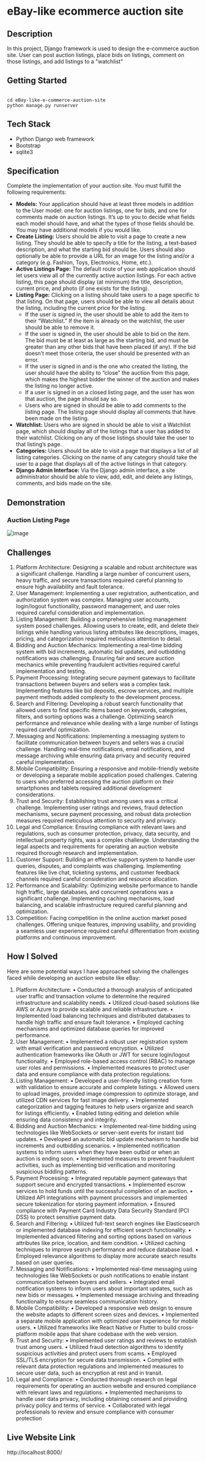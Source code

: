 # eBay-like ecommerce auction site



## Description
In this project, Django framework is used to design the e-commerce auction site.
User can post auction listings, place bids on listings, comment on those listings, and add listings to a "watchlist"


## Getting Started
```

cd eBay-like-e-commerce-auction-site
python manage.py runserver
```


## Tech Stack
- Python Django web framework
- Bootstrap
- sqlite3


## Specification
Complete the implementation of your auction site. You must fulfill the following requirements:

- **Models:** Your application should have at least three models in addition to the User model: one for auction listings, one for bids, and one for comments made on auction listings. It’s up to you to decide what fields each model should have, and what the types of those fields should be. You may have additional models if you would like.
- **Create Listing:** Users should be able to visit a page to create a new listing. They should be able to specify a title for the listing, a text-based description, and what the starting bid should be. Users should also optionally be able to provide a URL for an image for the listing and/or a category (e.g. Fashion, Toys, Electronics, Home, etc.).
- **Active Listings Page:** The default route of your web application should let users view all of the currently active auction listings. For each active listing, this page should display (at minimum) the title, description, current price, and photo (if one exists for the listing).
- **Listing Page:** Clicking on a listing should take users to a page specific to that listing. On that page, users should be able to view all details about the listing, including the current price for the listing.
  - If the user is signed in, the user should be able to add the item to their “Watchlist.” If the item is already on the watchlist, the user should be able to remove it.
  - If the user is signed in, the user should be able to bid on the item. The bid must be at least as large as the starting bid, and must be greater than any other bids that have been placed (if any). If the bid doesn’t meet those criteria, the user should be presented with an error.
  - If the user is signed in and is the one who created the listing, the user should have the ability to “close” the auction from this page, which makes the highest bidder the winner of the auction and makes the listing no longer active.
  - If a user is signed in on a closed listing page, and the user has won that auction, the page should say so.
  - Users who are signed in should be able to add comments to the listing page. The listing page should display all comments that have been made on the listing.
- **Watchlist:** Users who are signed in should be able to visit a Watchlist page, which should display all of the listings that a user has added to their watchlist. Clicking on any of those listings should take the user to that listing’s page.
- **Categories:** Users should be able to visit a page that displays a list of all listing categories. Clicking on the name of any category should take the user to a page that displays all of the active listings in that category.
- **Django Admin Interface:** Via the Django admin interface, a site administrator should be able to view, add, edit, and delete any listings, comments, and bids made on the site.


## Demonstration
### Auction Listing Page
![image](https://user-images.githubusercontent.com/48129546/174350942-fd73c068-1db7-4e91-8684-c4bf141bc325.png)



## Challenges

1.	Platform Architecture: Designing a scalable and robust architecture was a significant challenge. Handling a large number of concurrent users, heavy traffic, and secure transactions required careful planning to ensure high availability and fault tolerance.
2.	User Management: Implementing a user registration, authentication, and authorization system was complex. Managing user accounts, login/logout functionality, password management, and user roles required careful consideration and implementation.
3.	Listing Management: Building a comprehensive listing management system posed challenges. Allowing users to create, edit, and delete their listings while handling various listing attributes like descriptions, images, pricing, and categorization required meticulous attention to detail.
4.	Bidding and Auction Mechanics: Implementing a real-time bidding system with bid increments, automatic bid updates, and outbidding notifications was challenging. Ensuring fair and secure auction mechanics while preventing fraudulent activities required careful implementation and testing.
5.	Payment Processing: Integrating secure payment gateways to facilitate transactions between buyers and sellers was a complex task. Implementing features like bid deposits, escrow services, and multiple payment methods added complexity to the development process.
6.	Search and Filtering: Developing a robust search functionality that allowed users to find specific items based on keywords, categories, filters, and sorting options was a challenge. Optimizing search performance and relevance while dealing with a large number of listings required careful optimization.
7.	Messaging and Notifications: Implementing a messaging system to facilitate communication between buyers and sellers was a crucial challenge. Handling real-time notifications, email notifications, and message archiving while ensuring data privacy and security required careful implementation.
8.	Mobile Compatibility: Ensuring a responsive and mobile-friendly website or developing a separate mobile application posed challenges. Catering to users who preferred accessing the auction platform on their smartphones and tablets required additional development considerations.
9.	Trust and Security: Establishing trust among users was a critical challenge. Implementing user ratings and reviews, fraud detection mechanisms, secure payment processing, and robust data protection measures required meticulous attention to security and privacy.
10.	Legal and Compliance: Ensuring compliance with relevant laws and regulations, such as consumer protection, privacy, data security, and intellectual property rights, was a complex challenge. Understanding the legal aspects and requirements for operating an auction website required thorough research and implementation.
11.	Customer Support: Building an effective support system to handle user queries, disputes, and complaints was challenging. Implementing features like live chat, ticketing systems, and customer feedback channels required careful consideration and resource allocation.
12.	Performance and Scalability: Optimizing website performance to handle high traffic, large databases, and concurrent operations was a significant challenge. Implementing caching mechanisms, load balancing, and scalable infrastructure required careful planning and optimization.
13.	Competition: Facing competition in the online auction market posed challenges. Offering unique features, improving usability, and providing a seamless user experience required careful differentiation from existing platforms and continuous improvement.


## How I Solved


Here are some potential ways I have approached solving the challenges faced while developing an auction website like eBay:
1.	Platform Architecture:
•	Conducted a thorough analysis of anticipated user traffic and transaction volume to determine the required infrastructure and scalability needs.
•	Utilized cloud-based solutions like AWS or Azure to provide scalable and reliable infrastructure.
•	Implemented load balancing techniques and distributed databases to handle high traffic and ensure fault tolerance.
•	Employed caching mechanisms and optimized database queries for improved performance.
2.	User Management:
•	Implemented a robust user registration system with email verification and password encryption.
•	Utilized authentication frameworks like OAuth or JWT for secure login/logout functionality.
•	Employed role-based access control (RBAC) to manage user roles and permissions.
•	Implemented measures to protect user data and ensure compliance with data protection regulations.
3.	Listing Management:
•	Developed a user-friendly listing creation form with validation to ensure accurate and complete listings.
•	Allowed users to upload images, provided image compression to optimize storage, and utilized CDN services for fast image delivery.
•	Implemented categorization and tagging features to help users organize and search for listings efficiently.
•	Enabled listing editing and deletion while ensuring data consistency and integrity.
4.	Bidding and Auction Mechanics:
•	Implemented real-time bidding using technologies like WebSockets or server-sent events for instant bid updates.
•	Developed an automatic bid update mechanism to handle bid increments and outbidding scenarios.
•	Implemented notification systems to inform users when they have been outbid or when an auction is ending soon.
•	Implemented measures to prevent fraudulent activities, such as implementing bid verification and monitoring suspicious bidding patterns.
5.	Payment Processing:
•	Integrated reputable payment gateways that support secure and encrypted transactions.
•	Implemented escrow services to hold funds until the successful completion of an auction.
•	Utilized API integrations with payment processors and implemented secure tokenization for storing payment information.
•	Ensured compliance with Payment Card Industry Data Security Standard (PCI DSS) to protect sensitive payment data.
6.	Search and Filtering:
•	Utilized full-text search engines like Elasticsearch or implemented database indexing for efficient search functionality.
•	Implemented advanced filtering and sorting options based on various attributes like price, location, and item condition.
•	Utilized caching techniques to improve search performance and reduce database load.
•	Employed relevance algorithms to display more accurate search results based on user queries.
7.	Messaging and Notifications:
•	Implemented real-time messaging using technologies like WebSockets or push notifications to enable instant communication between buyers and sellers.
•	Integrated email notification systems to inform users about important updates, such as new bids or messages.
•	Implemented message archiving and threading functionality to ensure seamless communication history.
8.	Mobile Compatibility:
•	Developed a responsive web design to ensure the website adapts to different screen sizes and devices.
•	Implemented a separate mobile application with optimized user experience for mobile users.
•	Utilized frameworks like React Native or Flutter to build cross-platform mobile apps that share codebase with the web version.
9.	Trust and Security:
•	Implemented user ratings and reviews to establish trust among users.
•	Utilized fraud detection algorithms to identify suspicious activities and protect users from scams.
•	Employed SSL/TLS encryption for secure data transmission.
•	Complied with relevant data protection regulations and implemented measures to secure user data, such as encryption at rest and in transit.
10.	Legal and Compliance:
•	Conducted thorough research on legal requirements for operating an auction website and ensured compliance with relevant laws and regulations.
•	Implemented mechanisms to handle user data privacy, including obtaining consent and providing privacy policy and terms of service.
•	Collaborated with legal professionals to review and ensure compliance with consumer protection


## Live Website Link

http://localhost:8000/





